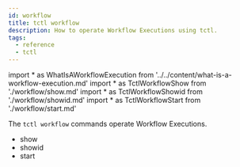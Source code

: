 ```yaml
---
id: workflow
title: tctl workflow
description: How to operate Workflow Executions using tctl.
tags:
  - reference
  - tctl
---
```


<!-- prettier-ignore -->
import * as WhatIsAWorkflowExecution from '../../content/what-is-a-workflow-execution.md'
import * as TctlWorkflowShow from './workflow/show.md'
import * as TctlWorkflowShowid from './workflow/showid.md'
import * as TctlWorkflowStart from './workflow/start.md'

The `tctl workflow` commands operate <preview page={WhatIsAWorkflowExecution}>Workflow Executions</preview>.

- <preview page={TctlWorkflowShow}>show</preview>
- <preview page={TctlWorkflowShowid}>showid</preview>
- <preview page={TctlWorkflowStart}>start</preview>
